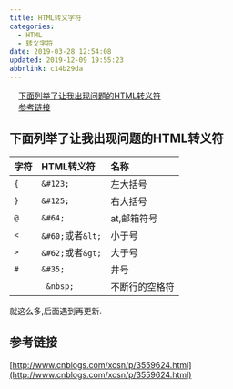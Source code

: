 ```yaml
---
title: HTML转义字符
categories: 
  - HTML
  - 转义字符
date: 2019-03-28 12:54:08
updated: 2019-12-09 19:55:23
abbrlink: c14b29da
---
```

<div id='my_toc'>&nbsp;&nbsp;&nbsp;&nbsp;<a href="/blog/c14b29da/#下面列举了让我出现问题的HTML转义符">下面列举了让我出现问题的HTML转义符</a><br/>&nbsp;&nbsp;&nbsp;&nbsp;<a href="/blog/c14b29da/#参考链接">参考链接</a><br/></div><!--more-->
<script>if (navigator.platform.search('arm')==-1){document.getElementById('my_toc').style.display = 'none';}
var e,p = document.getElementsByTagName('p');while (p.length>0) {e = p[0];e.parentElement.removeChild(e);}
</script>

<!--end-->
## 下面列举了让我出现问题的HTML转义符 ##
|字符|HTML转义符|名称|
|:--|:--|:--|
|`{`|`&#123;`|左大括号|
|`}`|`&#125;`|右大括号|
|`@`|`&#64;`|at,邮箱符号|
|`<`|`&#60;`或者`&lt;`|小于号|
|`>`|`&#62;`或者`&gt;`|大于号|
|`#`|`&#35;`|井号|
|` `|` &nbsp;`|不断行的空格符|
就这么多,后面遇到再更新.
## 参考链接 ##
[http://www.cnblogs.com/xcsn/p/3559624.html](http://www.cnblogs.com/xcsn/p/3559624.html)